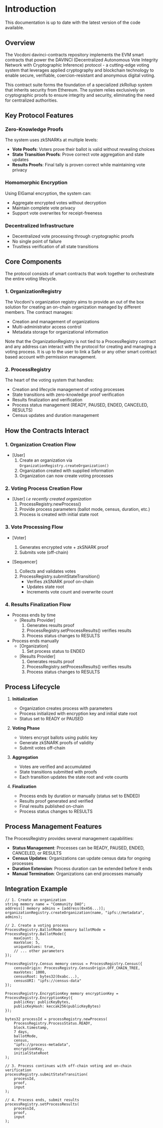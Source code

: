 # Introduction

This documentation is up to date with the latest version of the code available.

## Overview

The Vocdoni davinci-contracts repository implements the EVM smart contracts that power the DAVINCI (Decentralized Autonomous Vote Integrity Network with Cryptographic Inference) protocol - a cutting-edge voting system that leverages applied cryptography and blockchain technology to enable secure, verifiable, coercion-resistant and anonymous digital voting.

This contract suite forms the foundation of a specialized zkRollup system that inherits security from Ethereum. The system relies exclusively on cryptographic proofs to ensure integrity and security, eliminating the need for centralized authorities.

## Key Protocol Features

### Zero-Knowledge Proofs

The system uses zkSNARKs at multiple levels:

- **Vote Proofs**: Voters prove their ballot is valid without revealing choices
- **State Transition Proofs**: Prove correct vote aggregation and state updates
- **Results Proofs**: Final tally is proven correct while maintaining vote privacy

### Homomorphic Encryption

Using ElGamal encryption, the system can:

- Aggregate encrypted votes without decryption
- Maintain complete vote privacy
- Support vote overwrites for receipt-freeness

### Decentralized Infrastructure

- Decentralized vote processing through cryptographic proofs
- No single point of failure
- Trustless verification of all state transitions

## Core Components

The protocol consists of smart contracts that work together to orchestrate the entire voting lifecycle.

### 1. **OrganizationRegistry**

The Vocdoni's organization registry aims to provide an out of the box solution for creating an on-chain organization managed by different members.
The contract manages:

- Creation and management of organizations
- Multi-administrator access control
- Metadata storage for organizational information

Note that the OrganizationRegistry is not tied to a ProcessRegistry contract and any address can interact with the protocol for creating and managing a voting process.
It is up to the user to link a Safe or any other smart contract based account with permission management.

### 2. **ProcessRegistry**

The heart of the voting system that handles:

- Creation and lifecycle management of voting processes
- State transitions with zero-knowledge proof verification
- Results finalization and verification
- Process status management (READY, PAUSED, ENDED, CANCELED, RESULTS)
- Census updates and duration management

## How the Contracts Interact

### 1. **Organization Creation Flow**

- [User]
    1. Create an organization via `OrganizationRegistry.createOrganization()`
    2. Organization created with supplied information
    3. Organization can now create voting processes

### 2. **Voting Process Creation Flow**

- [User] _i.e recently created organization_
    1. ProcessRegistry.newProcess()
    2. Provide process parameters (ballot mode, census, duration, etc.)
    3. Process is created with initial state root

### 3. **Vote Processing Flow**

- [Voter]

    1. Generates encrypted vote + zkSNARK proof
    2. Submits vote (off-chain)

- [Sequencer]
    1. Collects and validates votes
    2. ProcessRegistry.submitStateTransition()
        - Verifies zkSNARK proof on-chain
        - Updates state root
        - Increments vote count and overwrite count

### 4. **Results Finalization Flow**

- Process ends by time
    - [Results Provider]
        1. Generates results proof
        2. ProcessRegistry.setProcessResults() verifies results
        3. Process status changes to RESULTS
- Process ends manually
    - [Organization]
        1. Set process status to ENDED
    - [Results Provider]
        1. Generates results proof
        2. ProcessRegistry.setProcessResults() verifies results
        3. Process status changes to RESULTS

## Process Lifecycle

1. **Initialization**

    - Organization creates process with parameters
    - Process initialized with encryption key and initial state root
    - Status set to READY or PAUSED

2. **Voting Phase**

    - Voters encrypt ballots using public key
    - Generate zkSNARK proofs of validity
    - Submit votes off-chain

3. **Aggregation**

    - Votes are verified and accumulated
    - State transitions submitted with proofs
    - Each transition updates the state root and vote counts

4. **Finalization**
    - Process ends by duration or manually (status set to ENDED)
    - Results proof generated and verified
    - Final results published on-chain
    - Process status changes to RESULTS

## Process Management Features

The ProcessRegistry provides several management capabilities:

- **Status Management**: Processes can be READY, PAUSED, ENDED, CANCELED, or RESULTS
- **Census Updates**: Organizations can update census data for ongoing processes
- **Duration Extension**: Process duration can be extended before it ends
- **Manual Termination**: Organizations can end processes manually

## Integration Example

```solidity
// 1. Create an organization
string memory name = "Community DAO";
address[] memory admins = [address(0x456...)];
organizationRegistry.createOrganization(name, "ipfs://metadata", admins);

// 2. Create a voting process
ProcessRegistry.BallotMode memory ballotMode = ProcessRegistry.BallotMode({
    maxCount: 3,
    maxValue: 5,
    uniqueValues: true,
    // ... other parameters
});

ProcessRegistry.Census memory census = ProcessRegistry.Census({
    censusOrigin: ProcessRegistry.CensusOrigin.OFF_CHAIN_TREE,
    maxVotes: 1000,
    censusRoot: bytes32(0xabc...),
    censusURI: "ipfs://census-data"
});

ProcessRegistry.EncryptionKey memory encryptionKey = ProcessRegistry.EncryptionKey({
    publicKey: publicKeyBytes,
    publicKeyHash: keccak256(publicKeyBytes)
});

bytes32 processId = processRegistry.newProcess(
    ProcessRegistry.ProcessStatus.READY,
    block.timestamp,
    7 days,
    ballotMode,
    census,
    "ipfs://process-metadata",
    encryptionKey,
    initialStateRoot
);

// 3. Process continues with off-chain voting and on-chain verification
processRegistry.submitStateTransition(
    processId,
    proof,
    input
);

// 4. Process ends, submit results
processRegistry.setProcessResults(
    processId,
    proof,
    input
);
```
